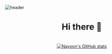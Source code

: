 ![header](https://capsule-render.vercel.app/api?type=waving&color=0:acf1f2,100:f3eedc&height=270&section=header&text=hello%20•ᴥ•%20&fontSize=80&fontAlignY=40&desc=It's%20nayoon's%20Github&descSize=25)

<div align = "center">
  
# Hi there 👋
#

[![Nayoon's GitHub stats](https://github-readme-stats.vercel.app/api?username=6yoon&theme=graywhite )](https://github.com/anuraghazra/github-readme-stats)
  
</div>
<!--
**6yoon/6yoon** is a ✨ _special_ ✨ repository because its `README.md` (this file) appears on your GitHub profile.

Here are some ideas to get you started:

- 🔭 I’m currently working on ... 동양미래대학교
- 🌱 I’m currently learning ... 개발
- 👯 I’m looking to collaborate on ... 
- 🤔 I’m looking for help with ...
- 💬 Ask me about ...
- 📫 How to reach me: ...
- 😄 Pronouns: ...
- ⚡ Fun fact: ...
-->
